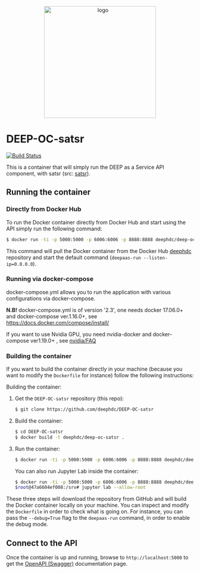 <div align="center">
<img src="https://marketplace.deep-hybrid-datacloud.eu/images/logo-deep.png" alt="logo" width="300"/>
</div>

# DEEP-OC-satsr

[![Build Status](https://jenkins.indigo-datacloud.eu/buildStatus/icon?job=Pipeline-as-code/DEEP-OC-org/DEEP-OC-satsr/master)](https://jenkins.indigo-datacloud.eu/job/Pipeline-as-code/job/DEEP-OC-org/job/DEEP-OC-satsr/job/master)

This is a container that will simply run the DEEP as a Service API component,
with satsr (src: [satsr](https://github.com/deephdc/satsr)).

    
## Running the container

### Directly from Docker Hub

To run the Docker container directly from Docker Hub and start using the API
simply run the following command:

```bash
$ docker run -ti -p 5000:5000 -p 6006:6006 -p 8888:8888 deephdc/deep-oc-satsr
```

This command will pull the Docker container from the Docker Hub
[deephdc](https://hub.docker.com/u/deephdc/) repository and start the default command (`deepaas-run --listen-ip=0.0.0.0`).

### Running via docker-compose

docker-compose.yml allows you to run the application with various configurations via docker-compose.

**N.B!** docker-compose.yml is of version '2.3', one needs docker 17.06.0+ and docker-compose ver.1.16.0+, see https://docs.docker.com/compose/install/

If you want to use Nvidia GPU, you need nvidia-docker and docker-compose ver1.19.0+ , see [nvidia/FAQ](https://github.com/NVIDIA/nvidia-docker/wiki/Frequently-Asked-Questions#do-you-support-docker-compose)


### Building the container

If you want to build the container directly in your machine (because you want
to modify the `Dockerfile` for instance) follow the following instructions:

Building the container:

1. Get the `DEEP-OC-satsr` repository (this repo):

    ```bash
    $ git clone https://github.com/deephdc/DEEP-OC-satsr
    ```

2. Build the container:

    ```bash
    $ cd DEEP-OC-satsr
    $ docker build -t deephdc/deep-oc-satsr .
    ```

3. Run the container:

    ```bash
    $ docker run -ti -p 5000:5000 -p 6006:6006 -p 8888:8888 deephdc/deep-oc-satsr
    ```
   
   You can also run Jupyter Lab inside the container:
   
   ```bash
   $ docker run -ti -p 5000:5000 -p 6006:6006 -p 8888:8888 deephdc/deep-oc-satsr /bin/bash
   $root@47a6604ef008:/srv# jupyter lab --allow-root
   ```

These three steps will download the repository from GitHub and will build the
Docker container locally on your machine. You can inspect and modify the
`Dockerfile` in order to check what is going on. For instance, you can pass the
`--debug=True` flag to the `deepaas-run` command, in order to enable the debug
mode.


## Connect to the API

Once the container is up and running, browse to `http://localhost:5000` to get
the [OpenAPI (Swagger)](https://www.openapis.org/) documentation page.
